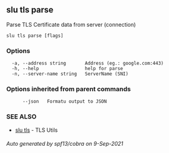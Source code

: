 ## slu tls parse

Parse TLS Certificate data from server (connection)

```
slu tls parse [flags]
```

### Options

```
  -a, --address string       Address (eg.: google.com:443)
  -h, --help                 help for parse
  -n, --server-name string   ServerName (SNI)
```

### Options inherited from parent commands

```
      --json   Formatu output to JSON
```

### SEE ALSO

* [slu tls](slu_tls.md)	 - TLS Utils

###### Auto generated by spf13/cobra on 9-Sep-2021
